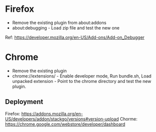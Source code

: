 # Firefox

* Remove the existing plugin from about:addons
* about:debugging  - Load zip file and test the new one

Ref: https://developer.mozilla.org/en-US/Add-ons/Add-on_Debugger

# Chrome

* Remove the existing plugin
* chrome://extensions/ - Enable developer mode, Run bundle.sh, Load
  unpacked extension - Point to the chrome directory and test the new
  plugin.

## Deployment

Firefox: https://addons.mozilla.org/en-US/developers/addon/stackgo/versions#version-upload
Chorme: https://chrome.google.com/webstore/developer/dashboard
